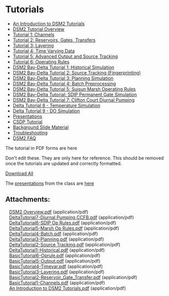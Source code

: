 # Tutorials

-   [An Introduction to DSM2 Tutorials](An_Introduction_to_DSM2_Tutorials.md)
-   [DSM2 Tutorial Overview](DSM2_Tutorial_Overview.md)
-   [Tutorial 1: Channels](Tutorial_1_Channels.md)
-   [Tutorial 2: Reservoirs, Gates, Transfers](Tutorial_2_Reservoirs_Gates_Transfers.md)
-   [Tutorial 3: Layering](Tutorial_3_Layering.md)
-   [Tutorial 4: Time Varying Data](Tutorial_4_Time_Varying_Data.md)
-   [Tutorial 5: Advanced Output and Source Tracking](Tutorial_5_Advanced_Output_and_Source_Tracking.md)
-   [Tutorial 6: Operating Rules](Tutorial_6_Operating_Rules.md)
-   [DSM2 Bay-Delta Tutorial 1: Historical Simulation](DSM2_Bay-Delta_Tutorial_1_Historical_Simulation.md)
-   [DSM2 Bay-Delta Tutorial 2: Source Tracking (Fingerprinting)](DSM2_Bay-Delta_Tutorial_2_Source_Tracking_Fingerprinting_.md)
-   [DSM2 Bay-Delta Tutorial 3: Planning Simulation](DSM2_Bay-Delta_Tutorial_3_Planning_Simulation.md)
-   [DSM2 Bay-Delta Tutorial 4: Batch Preprocessing](DSM2_Bay-Delta_Tutorial_4_Batch_Preprocessing.md)
-   [DSM2 Bay-Delta Tutorial 5: Suisun Marsh Operating Rules](DSM2_Bay-Delta_Tutorial_5_Suisun_Marsh_Operating_Rules.md)
-   [DSM2 Bay-Delta Tutorial: SDIP Permanent Gate Simulation](DSM2_Bay-Delta_Tutorial_SDIP_Permanent_Gate_Simulation.md)
-   [DSM2 Bay-Delta Tutorial 7: Clifton Court Diurnal Pumping](DSM2_Bay-Delta_Tutorial_7_Clifton_Court_Diurnal_Pumping.md)
-   [Delta Tutorial 8 - Temperature Simulation](Delta_Tutorial_8_-_Temperature_Simulation.md)
-   [Delta Tutorial 9 - DO Simulation](Delta_Tutorial_9_-_DO_Simulation.md)
-   [Presentations](../reference/Presentations.md)
-   [CSDP Tutorial](../gis/CSDP_Tutorial.md)
-   [Background Slide Material](../reference/Background_Slide_Material.md)
-   [Troubleshooting](../build/Troubleshooting.md)
-   [DSM2 FAQ](../faqs/index.md)

The tutorial in PDF forms are here 

Don't edit these. They are only here for reference. This should be
removed once the tutorials are updated and correctly formatted.

<a href="/pages/downloadallattachments.action?pageId=87228717"
class="download-all-link"
title="Download all the latest versions of attachments on this page as single zip file.">Download
All</a>

The [presentations](Presentations) from the class are
[here](Presentations)

## Attachments:

<img src="images/icons/bullet_blue.gif" width="8" height="8" /> [DSM2
Overview.pdf](attachments/87228717/87228716.pdf) (application/pdf)  
<img src="images/icons/bullet_blue.gif" width="8" height="8" />
[DeltaTutorial7-Diurnal Pumping
CCFB.pdf](attachments/87228717/87228718.pdf) (application/pdf)  
<img src="images/icons/bullet_blue.gif" width="8" height="8" />
[DeltaTutorial6-SDIP Op Rules.pdf](attachments/87228717/87228719.pdf)
(application/pdf)  
<img src="images/icons/bullet_blue.gif" width="8" height="8" />
[DeltaTutorial5-Marsh Op Rules.pdf](attachments/87228717/87228720.pdf)
(application/pdf)  
<img src="images/icons/bullet_blue.gif" width="8" height="8" />
[DeltaTutorial4-Batch.pdf](attachments/87228717/87228721.pdf)
(application/pdf)  
<img src="images/icons/bullet_blue.gif" width="8" height="8" />
[DeltaTutorial3-Planning.pdf](attachments/87228717/87228722.pdf)
(application/pdf)  
<img src="images/icons/bullet_blue.gif" width="8" height="8" />
[DeltaTutorial2-Source Tracking.pdf](attachments/87228717/87228723.pdf)
(application/pdf)  
<img src="images/icons/bullet_blue.gif" width="8" height="8" />
[DeltaTutorial1-Historical.pdf](attachments/87228717/87228724.pdf)
(application/pdf)  
<img src="images/icons/bullet_blue.gif" width="8" height="8" />
[BasicTutorial6-Oprule.pdf](attachments/87228717/87228725.pdf)
(application/pdf)  
<img src="images/icons/bullet_blue.gif" width="8" height="8" />
[BasicTutorial5-Output.pdf](attachments/87228717/87228726.pdf)
(application/pdf)  
<img src="images/icons/bullet_blue.gif" width="8" height="8" />
[BasicTutorial4-Timevar.pdf](attachments/87228717/87228727.pdf)
(application/pdf)  
<img src="images/icons/bullet_blue.gif" width="8" height="8" />
[BasicTutorial3-Layering.pdf](attachments/87228717/87228728.pdf)
(application/pdf)  
<img src="images/icons/bullet_blue.gif" width="8" height="8" />
[BasicTutorial2-Reservoir_Gate_Transfer.pdf](attachments/87228717/87228729.pdf)
(application/pdf)  
<img src="images/icons/bullet_blue.gif" width="8" height="8" />
[BasicTutorial1-Channels.pdf](attachments/87228717/87228730.pdf)
(application/pdf)  
<img src="images/icons/bullet_blue.gif" width="8" height="8" /> [An
Introduction to DSM2 Tutorials.pdf](attachments/87228717/87228731.pdf)
(application/pdf)  
